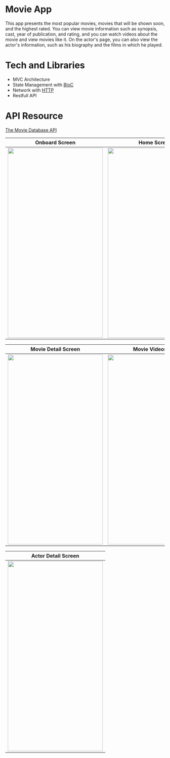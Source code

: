 # Movie App

This app presents the most popular movies, movies that will be shown soon, and the highest rated. You can view movie information such as synopsis, cast, year of publication, and rating, and you can watch videos about the movie and view movies like it. On the actor's page, you can also view the actor's information, such as his biography and the films in which he played.

# Tech and Libraries

- MVC Architecture
- State Management with [BloC](https://pub.dev/packages/flutter_bloc)
- Network with [HTTP](https://pub.dev/packages/http)
- Restfull API 

# API Resource

[The Movie Database API](https://developers.themoviedb.org/3/getting-started/introduction)


| Onboard Screen| Home Screen  | See All Screen  |
|:-------------:| :-------------:| :-------------: |
| <img src="https://user-images.githubusercontent.com/47283850/186130655-b31b221a-b755-4333-a0c4-2f69c7fe2f25.png" width="300" height="600"> | <img src="https://user-images.githubusercontent.com/47283850/186130897-46cd2d05-1092-4a28-843a-f4ae635ac511.png" width="300" height="600"> |  <img src="https://user-images.githubusercontent.com/47283850/186131836-b2d4ad14-71a0-4de4-8ac0-14a57111d3cf.png" width="300" height="600">     |


| Movie Detail Screen| Movie Videos Tab  | Similer Movies Tab|
| :-------------: |:-------------:|:-------------: |
| <img src="https://user-images.githubusercontent.com/47283850/186131914-a5e28375-cd58-4e98-b62c-dd922ed87755.png" width="300" height="600"> | <img src="https://user-images.githubusercontent.com/47283850/186132101-18928dab-2e83-41a2-9f86-7a3048957c83.png" width="300" height="600"> | <img src="https://user-images.githubusercontent.com/47283850/186132337-1e36581a-dfdf-440f-b609-dea956eb6b84.png" width="300" height="600"> |

| Actor Detail Screen|
|:-------------:|
| <img src="https://user-images.githubusercontent.com/47283850/186132452-2c26d0a6-05b1-4f8e-b367-6d734bb43a27.png" width="300" height="600"> |



